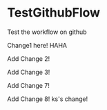 # TestGithubFlow
Test the workflow on github

Change1 here! HAHA

Add Change 2!

Add Change 3!

Add Change 7!

Add Change 8!
ks's change!
